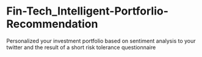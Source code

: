 # Fin-Tech_Intelligent-Portforlio-Recommendation
Personalized your investment portfolio based on sentiment analysis to your twitter and the result of a short risk tolerance questionnaire

